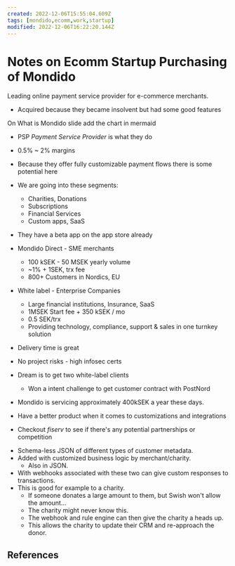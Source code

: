 ```yaml
---
created: 2022-12-06T15:55:04.609Z
tags: [mondido,ecomm,work,startup]
modified: 2022-12-06T16:22:20.144Z
---
```

# Notes on Ecomm Startup Purchasing of Mondido

<!-- TODO: Put the associated slides on microbin & reference here -->
Leading online payment service provider for e-commerce merchants.

* Acquired because they became insolvent but had some good features

<!-- TODO: Mermaid of what is mondido slide chart -->
On What is Mondido slide add the chart in mermaid

* PSP *Payment Service Provider* is what they do
* 0.5% ~ 2% margins

* Because they offer fully customizable payment flows there is some potential here
* We are going into these segments:
  * Charities, Donations
  * Subscriptions
  * Financial Services
  * Custom apps, SaaS

* They have a beta app on the app store already

* Mondido Direct - SME merchants
  * 100 kSEK - 50 MSEK yearly volume
  * ~1% + 1SEK, trx fee
  * 800+ Customers in Nordics, EU
* White label - Enterprise Companies
  * Large financial institutions, Insurance, SaaS
  * 1MSEK Start fee + 350 kSEK / mo
  * 0.5 SEK/trx
  * Providing technology, compliance, support & sales in one turnkey solution
* Delivery time is great
* No project risks - high infosec certs

* Dream is to get two white-label clients
  * Won a intent challenge to get customer contract with PostNord

* Mondido is servicing approximately 400kSEK a year these days.

* Have a better product when it comes to customizations and integrations

* Checkout *fiserv* to see if there's any potential partnerships or competition

<!-- TODO: Mermaid of secret sauce slide -->
* Schema-less JSON of different types of customer metadata.
* Added with customized business logic by merchant/charity.
  * Also in JSON.
* With webhooks associated with these two can give custom responses to transactions.
* This is good for example to a charity.
  * If someone donates a large amount to them, but Swish won't allow the amount...
  * The charity might never know this.
  * The webhook and rule engine can then give the charity a heads up.
  * This allows the charity to update their CRM and re-approach the donor.

## References
